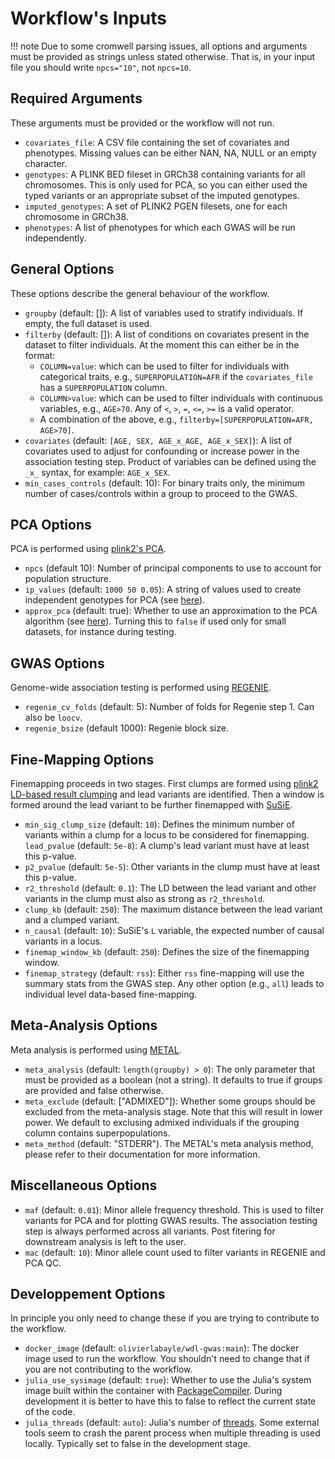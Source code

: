 # Workflow's Inputs

!!! note
    Due to some cromwell parsing issues, all options and arguments must be provided as strings unless stated otherwise. That is, in your input file you should write `npcs="10"`, not `npcs=10`.

## Required Arguments

These arguments must be provided or the workflow will not run.

- `covariates_file`: A CSV file containing the set of covariates and phenotypes. Missing values can be either NAN, NA, NULL or an empty character.
- `genotypes`: A PLINK BED fileset in GRCh38 containing variants for all chromosomes. This is only used for PCA, so you can either used the typed variants or an appropriate subset of the imputed genotypes.
- `imputed_genotypes`: A set of PLINK2 PGEN filesets, one for each chromosome in GRCh38.
- `phenotypes`: A list of phenotypes for which each GWAS will be run independently.

## General Options

These options describe the general behaviour of the workflow.

- `groupby` (default: []): A list of variables used to stratify individuals. If empty, the full dataset is used.
- `filterby` (default: []): A list of conditions on covariates present in the dataset to filter individuals. At the moment this can either be in the format:
  - `COLUMN=value`: which can be used to filter for individuals with categorical traits, e.g., `SUPERPOPULATION=AFR` if the `covariates_file` has a `SUPERPOPULATION` column.
  - `COLUMN>value`: which can be used to filter individuals with continuous variables, e.g., `AGE>70`. Any of `<`, `>`, `=`, `<=`, `>=` is a valid operator.
  - A combination of the above, e.g., `filterby=[SUPERPOPULATION=AFR, AGE>70]`.
- `covariates` (default: `[AGE, SEX, AGE_x_AGE, AGE_x_SEX]`): A list of covariates used to adjust for confounding or increase power in the association testing step. Product of variables can be defined using the `_x_` syntax, for example: `AGE_x_SEX`.
- `min_cases_controls` (default: 10): For binary traits only, the minimum number of cases/controls within a group to proceed to the GWAS.

## PCA Options

PCA is performed using [plink2's PCA](https://www.cog-genomics.org/plink/2.0/strat).

- `npcs` (default 10): Number of principal components to use to account for population structure.
- `ip_values` (default: `1000 50 0.05`): A string of values used to create independent genotypes for PCA (see [here](https://www.cog-genomics.org/plink/2.0/ld)).
- `approx_pca` (default: true): Whether to use an approximation to the PCA algorithm (see [here](https://www.cog-genomics.org/plink/2.0/strat)). Turning this to `false` if used only for small datasets, for instance during testing.

## GWAS Options

Genome-wide association testing is performed using [REGENIE](https://rgcgithub.github.io/regenie/options/).

- `regenie_cv_folds` (default: 5): Number of folds for Regenie step 1. Can also be `loocv`.
- `regenie_bsize` (default 1000): Regenie block size.

## Fine-Mapping Options

Finemapping proceeds in two stages. First clumps are formed using [plink2 LD-based result clumping](https://www.cog-genomics.org/plink/2.0/postproc) and lead variants are identified. Then a window is formed around the lead variant to be further finemapped with [SuSiE](https://stephenslab.github.io/susieR/).

- `min_sig_clump_size` (default: `10`): Defines the minimum number of variants within a clump for a locus to be considered for finemapping.
`lead_pvalue` (default: `5e-8`): A clump's lead variant must have at least this p-value.
- `p2_pvalue` (default: `5e-5`): Other variants in the clump must have at least this p-value.
- `r2_threshold` (default: `0.1`): The LD between the lead variant and other variants in the clump must also as strong as `r2_threshold`.
- `clump_kb` (default: `250`): The maximum distance between the lead variant and a clumped variant.
- `n_causal` (default: `10`): SuSiE's `L` variable, the expected number of causal variants in a locus.
- `finemap_window_kb` (default: `250`): Defines the size of the finemapping window.
- `finemap_strategy` (default: `rss`): Either `rss` fine-mapping will use the summary stats from the GWAS step. Any other option (e.g., `all`) leads to individual level data-based fine-mapping.

## Meta-Analysis Options

Meta analysis is performed using [METAL](https://github.com/statgen/METAL).

- `meta_analysis` (default: `length(groupby) > 0`): The only parameter that must be provided as a boolean (not a string). It defaults to true if groups are provided and false otherwise.
- `meta_exclude` (default: ["ADMIXED"]): Whether some groups should be excluded from the meta-analysis stage. Note that this will result in lower power. We default to exclusing admixed individuals if the grouping column contains superpopulations.
- `meta_method` (default: "STDERR"). The METAL's meta analysis method, please refer to their documentation for more information.

## Miscellaneous Options

- `maf` (default: `0.01`): Minor allele frequency threshold. This is used to filter variants for PCA and for plotting GWAS results. The association testing step is always performed across all variants. Post fitering for downstream analysis is left to the user.
- `mac` (default: `10`): Minor allele count used to filter variants in REGENIE and PCA QC.

## Developpement Options

In principle you only need to change these if you are trying to contribute to the workflow.

- `docker_image` (default: `olivierlabayle/wdl-gwas:main`): The docker image used to run the workflow. You shouldn't need to change that if you are not contributing to the workflow.
- `julia_use_sysimage` (default: `true`): Whether to use the Julia's system image built within the container with [PackageCompiler](https://julialang.github.io/PackageCompiler.jl/stable/). During development it is better to have this to false to reflect the current state of the code.
- `julia_threads` (default: `auto`): Julia's number of [threads](https://docs.julialang.org/en/v1/manual/multi-threading/). Some external tools seem to crash the parent process when multiple threading is used locally. Typically set to false in the development stage.

